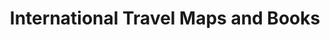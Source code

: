 ---
title: "International Travel Maps and Books"
url: /richmond/international-travel-maps-and-books/
shop: Bücher
---